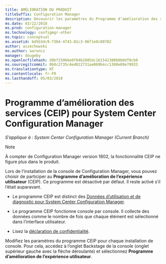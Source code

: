 ```yaml
---
title: AMÉLIORATION DU PRODUIT
titleSuffix: Configuration Manager
description: Découvrir les paramètres du Programme d’amélioration des services
ms.date: 03/22/2018
ms.prod: configuration-manager
ms.technology: configmgr-other
ms.topic: conceptual
ms.assetid: bd5b34c9-7304-4743-81c3-96f1e0c80702
author: aczechowski
ms.author: aaroncz
manager: dougeby
ms.openlocfilehash: d9bf25066e0f04b2885dc161542380b8b0df0cb0
ms.sourcegitcommit: 0b0c2735c4ed822731ae069b4cc1380e89e78933
ms.translationtype: HT
ms.contentlocale: fr-FR
ms.lasthandoff: 05/03/2018
---
```

# <a name="customer-experience-improvement-program-ceip-for-system-center-configuration-manager"></a>Programme d’amélioration des services (CEIP) pour System Center Configuration Manager

*S’applique à : System Center Configuration Manager (Current Branch)*

> [!Note]  
> À compter de Configuration Manager version 1802, la fonctionnalité CEIP ne figure plus dans le produit.

Lors de l’installation de la console de Configuration Manager, vous pouvez choisir de participer au **Programme d’amélioration de l’expérience utilisateur** (CEIP). Ce programme est désactivé par défaut. Il reste activé s’il l’était auparavant.  

-   Le programme CEIP est distinct des [Données d’utilisation et de diagnostic pour System Center Configuration Manager](../../../core/plan-design/diagnostics/diagnostics-and-usage-data.md).  

-   Le programme CEIP fonctionne console par console. Il collecte des données comme le nombre de fois que chaque élément est sélectionné dans l’interface utilisateur.  

-   Lisez la [déclaration de confidentialité](https://privacy.microsoft.com/privacystatement).  

Modifiez les paramètres du programme CEIP pour chaque installation de console. Pour cela, accédez à l’onglet Backstage de la console (onglet supérieur gauche avec la flèche déroulante) et sélectionnez **Programme d’amélioration de l’expérience utilisateur**.  
